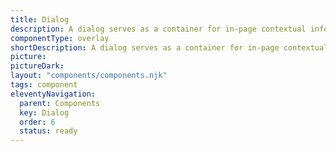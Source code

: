 ```yaml
---
title: Dialog
description: A dialog serves as a container for in-page contextual information or actions, allowing users to confirm or cancel tasks without navigating away from the current page.
componentType: overlay
shortDescription: A dialog serves as a container for in-page contextual information or actions.
picture: 
pictureDark:
layout: "components/components.njk"
tags: component
eleventyNavigation:
  parent: Components
  key: Dialog
  order: 6
  status: ready
---
```


